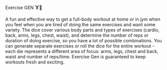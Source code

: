 Exercise GEN 🏋️🎲



A fun and effective way to get a full-body workout at home or in jym when you feel when you are tired of doing the same exercises and want some variety.
The dice cover various body parts and types of exercises (cardio, back, arms, legs, chest, waist), and determine the number of reps or duration of doing exercise, so you have a lot of possible combinations.
You can generate separate exercises or roll the dice for the entire workout - each die represents a different area of focus: arms, legs, chest and back, waist and number of reps/time. Exercise Gen is guaranteed to keep workouts fresh and exciting. 
